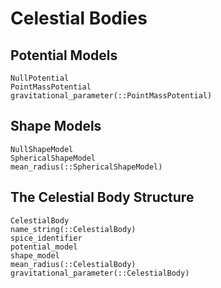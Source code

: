 # Celestial Bodies

## Potential Models
```@docs
NullPotential
PointMassPotential
gravitational_parameter(::PointMassPotential)
```

## Shape Models
```@docs
NullShapeModel
SphericalShapeModel
mean_radius(::SphericalShapeModel)
```

## The Celestial Body Structure
```@docs
CelestialBody
name_string(::CelestialBody)
spice_identifier
potential_model
shape_model
mean_radius(::CelestialBody)
gravitational_parameter(::CelestialBody)
```
